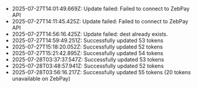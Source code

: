 - 2025-07-27T14:01:49.669Z: Update failed: Failed to connect to ZebPay API
- 2025-07-27T14:11:45.425Z: Update failed: Failed to connect to ZebPay API
- 2025-07-27T14:56:16.425Z: Update failed: dest already exists.
- 2025-07-27T14:59:49.251Z: Successfully updated 53 tokens
- 2025-07-27T15:18:20.052Z: Successfully updated 52 tokens
- 2025-07-27T15:21:42.895Z: Successfully updated 54 tokens
- 2025-07-28T03:37:37.547Z: Successfully updated 53 tokens
- 2025-07-28T03:48:57.941Z: Successfully updated 52 tokens
- 2025-07-28T03:56:16.217Z: Successfully updated 55 tokens (20 tokens unavailable on ZebPay)

